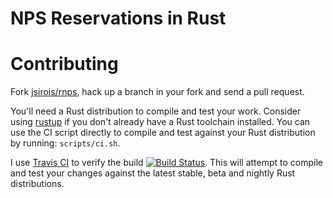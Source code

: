 # NPS Reservations in Rust

# Contributing

Fork [jsirois/rnps](https://github.com/jsirois/rnps), hack up a branch in your fork and send a pull
request.

You'll need a Rust distribution to compile and test your work. Consider using
[rustup](https://www.rustup.rs/) if you don't already have a Rust toolchain installed. You can use
the CI script directly to compile and test against your Rust distribution by running:
`scripts/ci.sh`.

I use [Travis CI](https://travis-ci.org/) to verify the build
[![Build Status](https://travis-ci.org/jsirois/rnps.svg?branch=master)](https://travis-ci.org/jsirois/rnps).
This will attempt to compile and test your changes against the latest stable, beta and nightly Rust
distributions.
